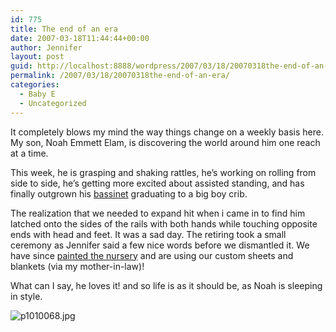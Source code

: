 ```yaml
---
id: 775
title: The end of an era
date: 2007-03-18T11:44:44+00:00
author: Jennifer
layout: post
guid: http://localhost:8888/wordpress/2007/03/18/20070318the-end-of-an-era/
permalink: /2007/03/18/20070318the-end-of-an-era/
categories:
  - Baby E
  - Uncategorized
---
```

It completely blows my mind the way things change on a weekly basis here. My son, Noah Emmett Elam, is discovering the world around him one reach at a time.
  
This week, he is grasping and shaking rattles, he&#8217;s working on rolling from side to side, he&#8217;s getting more excited about assisted standing, and has finally outgrown his [bassinet](http://www.stokkeusa.com/sleepi3.htm "bassinet") graduating to a big boy crib.

The realization that we needed to expand hit when i came in to find him latched onto the sides of the rails with both hands while touching opposite ends with head and feet. It was a sad day. The retiring took a small ceremony as Jennifer said a few nice words before we dismantled it. We have since [painted the nursery](http://www.flickr.com/photos/jenniferandJennifers_photos/ "painted the nursery") and are using our custom sheets and blankets (via my mother-in-law)!

What can I say, he loves it! and so life is as it should be, as Noah is sleeping in style.

<img id="image142" alt="p1010068.jpg" src="http://static.squarespace.com/static/50db6bb3e4b015296cd43789/50dfa5b1e4b0dc6320e0b5ea/50dfa5b1e4b0dc6320e0b66d/1174217992000/?format=original" />